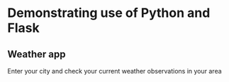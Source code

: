# Demonstrating use of Python and Flask

## Weather app

Enter your city and check your current weather observations in your area